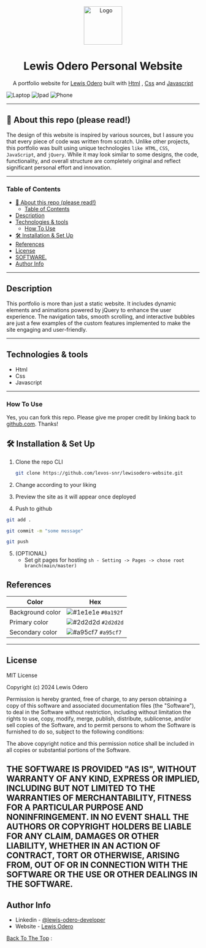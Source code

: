 <div align="center">
  <img alt="Logo" src="./assets/logodark.jpeg" width="100" />
</div>
<h1 align="center">
  Lewis Odero Personal Website
</h1>

<p align="center">
  A portfolio website for <a href="https://levos-snr.github.io/lewisodero-website/" target="_blank">Lewis Odero</a> built with <a href="https://developer.mozilla.org/en-US/docs/Web/HTML" target="_blank">Html</a> , <a href="https://developer.mozilla.org/en-US/docs/Web/CSS" target="_blank">Css</a> and <a href="https://developer.mozilla.org/en-US/docs/Web/JavaScript" target="_blank">Javascript</a>
</p>

![Laptop](./assets/git-readme/lap.png)
![Ipad](./assets/git-readme/ipad.png)
![Phone](./assets/git-readme/phone.png)

---
## 🚨 About this repo (please read!)

The design of this website is inspired by various sources, but I assure you that every piece of code was written from scratch. Unlike other projects, this portfolio was built using unique technologies `like HTML`, `CSS`, `JavaScript`, and `jQuery`. While it may look similar to some designs, the code, functionality, and overall structure are completely original and reflect significant personal effort and innovation.

---
### Table of Contents

- [🚨 About this repo (please read!)](#-about-this-repo-please-read)
  - [Table of Contents](#table-of-contents)
- [Description](#description)
- [Technologies \& tools](#technologies--tools)
  - [How To Use](#how-to-use)
- [🛠 Installation \& Set Up](#-installation--set-up)
- [References](#references)
- [License](#license)
- [SOFTWARE.](#software)
- [Author Info](#author-info)

---

## Description

This portfolio is more than just a static website. It includes dynamic elements and animations powered by jQuery to enhance the user experience. The navigation tabs, smooth scrolling, and interactive bubbles are just a few examples of the custom features implemented to make the site engaging and user-friendly.

---

## Technologies & tools

- Html
- Css
- Javascript
  
---


### How To Use


Yes, you can fork this repo. Please give me proper credit by linking back to [github.com](https://github.com/levos-snr/lewisodero-website.git). Thanks!

## 🛠 Installation & Set Up

1. Clone the repo CLI

   ```sh
   git clone https://github.com/levos-snr/lewisodero-website.git
   ```
2. Change according to your liking
   
3.  Preview the site as it will appear once deployed

4. Push to github
   <br>
  ```sh 
  git add .
  ```
  ```sh
  git commit -m "some message"  
  ``` 
   ```sh
   git push
  ```

5. (OPTIONAL) 
   - Set git pages for hosting
         ```sh
          - Setting -> Pages -> chose root branch(main/master)
         ```
## References

| Color          | Hex                                                                |
| -------------- | ------------------------------------------------------------------ |
| Background color        | ![#1e1e1e](https://via.placeholder.com/10/1e1e1e?text=+) `#0a192f` |
| Primary color     | ![#2d2d2d](https://via.placeholder.com/10/2d2d2df?text=+) `#2d2d2d` |
| Secondary color  | ![#a95cf7](https://via.placeholder.com/10/a95cf7?text=+) `#a95cf7` |


---

## License

MIT License

Copyright (c) 2024 Lewis Odero

Permission is hereby granted, free of charge, to any person obtaining a copy
of this software and associated documentation files (the "Software"), to deal
in the Software without restriction, including without limitation the rights
to use, copy, modify, merge, publish, distribute, sublicense, and/or sell
copies of the Software, and to permit persons to whom the Software is
furnished to do so, subject to the following conditions:

The above copyright notice and this permission notice shall be included in all
copies or substantial portions of the Software.

THE SOFTWARE IS PROVIDED "AS IS", WITHOUT WARRANTY OF ANY KIND, EXPRESS OR
IMPLIED, INCLUDING BUT NOT LIMITED TO THE WARRANTIES OF MERCHANTABILITY,
FITNESS FOR A PARTICULAR PURPOSE AND NONINFRINGEMENT. IN NO EVENT SHALL THE
AUTHORS OR COPYRIGHT HOLDERS BE LIABLE FOR ANY CLAIM, DAMAGES OR OTHER
LIABILITY, WHETHER IN AN ACTION OF CONTRACT, TORT OR OTHERWISE, ARISING FROM,
OUT OF OR IN CONNECTION WITH THE SOFTWARE OR THE USE OR OTHER DEALINGS IN THE
SOFTWARE.
---

## Author Info

- Linkedin - [@lewis-odero-developer](https://www.linkedin.com/in/lewis-odero-developer/)
- Website - [Lewis Odero](https://levos-snr.github.io/lewisodero-website/)

[Back To The Top](#description) :

